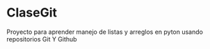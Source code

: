 # ClaseGit
Proyecto para aprender manejo de listas y arreglos en pyton usando repositorios Git Y Github
